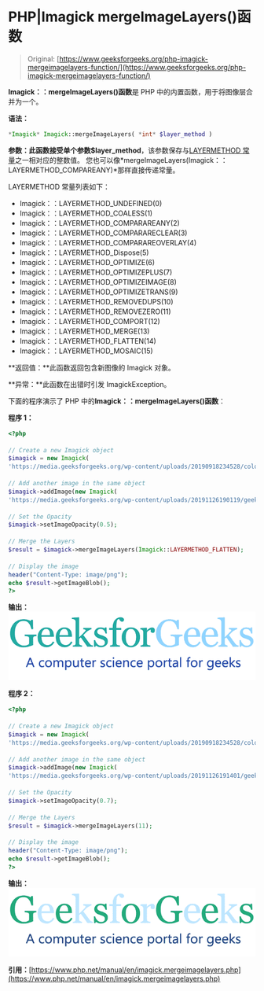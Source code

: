 # PHP|Imagick mergeImageLayers()函数

> Original: [https://www.geeksforgeeks.org/php-imagick-mergeimagelayers-function/](https://www.geeksforgeeks.org/php-imagick-mergeimagelayers-function/)

**Imagick：：mergeImageLayers()函数**是 PHP 中的内置函数，用于将图像层合并为一个。

**语法：**

```php
*Imagick* Imagick::mergeImageLayers( *int* $layer_method )
```

**参数：**此函数接受单个参数**$layer_method**，该参数保存与[LAYERMETHOD 常量](https://www.php.net/manual/en/imagick.constants.php#imagick.constants.layermethod-undefined)之一相对应的整数值。 您也可以像*mergeImageLayers(Imagick：：LAYERMETHOD_COMPAREANY)*那样直接传递常量。

LAYERMETHOD 常量列表如下：

*   Imagick：：LAYERMETHOD_UNDEFINED(0)
*   Imagick：：LAYERMETHOD_COALESS(1)
*   Imagick：：LAYERMETHOD_COMPARAREANY(2)
*   Imagick：：LAYERMETHOD_COMPARARECLEAR(3)
*   Imagick：：LAYERMETHOD_COMPARAREOVERLAY(4)
*   Imagick：：LAYERMETHOD_Dispose(5)
*   Imagick：：LAYERMETHOD_OPTIMIZE(6)
*   Imagick：：LAYERMETHOD_OPTIMIZEPLUS(7)
*   Imagick：：LAYERMETHOD_OPTIMIZEIMAGE(8)
*   Imagick：：LAYERMETHOD_OPTIMIZETRANS(9)
*   Imagick：：LAYERMETHOD_REMOVEDUPS(10)
*   Imagick：：LAYERMETHOD_REMOVEZERO(11)
*   Imagick：：LAYERMETHOD_COMPORT(12)
*   Imagick：：LAYERMETHOD_MERGE(13)
*   Imagick：：LAYERMETHOD_FLATTEN(14)
*   Imagick：：LAYERMETHOD_MOSAIC(15)

**返回值：**此函数返回包含新图像的 Imagick 对象。

**异常：**此函数在出错时引发 ImagickException。

下面的程序演示了 PHP 中的**Imagick：：mergeImageLayers()函数**：

**程序 1：**

```php
<?php

// Create a new Imagick object
$imagick = new Imagick(
'https://media.geeksforgeeks.org/wp-content/uploads/20190918234528/colorize1.png');

// Add another image in the same object
$imagick->addImage(new Imagick(
'https://media.geeksforgeeks.org/wp-content/uploads/20191126190119/geeksforgeeks-copy.png'));

// Set the Opacity
$imagick->setImageOpacity(0.5);

// Merge the Layers
$result = $imagick->mergeImageLayers(Imagick::LAYERMETHOD_FLATTEN);

// Display the image
header("Content-Type: image/png");
echo $result->getImageBlob();
?>
```

**输出：**
![](img/7881adac3a7a987b1a6aeb4000c81497.png)

**程序 2：**

```php
<?php

// Create a new Imagick object
$imagick = new Imagick(
'https://media.geeksforgeeks.org/wp-content/uploads/20190918234528/colorize1.png');

// Add another image in the same object
$imagick->addImage(new Imagick(
'https://media.geeksforgeeks.org/wp-content/uploads/20191126191401/geeksforgeekshalf.png'));

// Set the Opacity
$imagick->setImageOpacity(0.7);

// Merge the Layers
$result = $imagick->mergeImageLayers(11);

// Display the image
header("Content-Type: image/png");
echo $result->getImageBlob();
?>
```

**输出：**
![](img/94f3c0197ad10a304674982b1bf54f0c.png)

**引用：**[https://www.php.net/manual/en/imagick.mergeimagelayers.php](https://www.php.net/manual/en/imagick.mergeimagelayers.php)